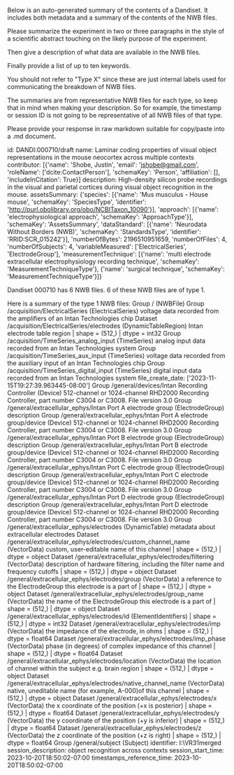 
Below is an auto-generated summary of the contents of a Dandiset. It includes both metadata and a summary of the contents of the NWB files.

Please summarize the experiment in two or three paragraphs in the style of a scientific abstract touching on the likely purpose of the experiment.

Then give a description of what data are available in the NWB files.

Finally provide a list of up to ten keywords.

You should not refer to "Type X" since these are just internal labels used for communicating the breakdown of NWB files.

The summaries are from representative NWB files for each type, so keep that in mind when making your description. So for example, the timestamp or session ID is not going to be representative of all NWB files of that type.

Please provide your response in raw markdown suitable for copy/paste into a .md document.


id: DANDI:000710/draft
name: Laminar coding properties of visual object representations in the mouse neocortex across multiple contexts
contributor: [{'name': 'Shobe, Justin', 'email': 'jshobe@gmail.com', 'roleName': ['dcite:ContactPerson'], 'schemaKey': 'Person', 'affiliation': [], 'includeInCitation': True}]
description: High-density silicon probe recordings in the visual and parietal cortices during visual object recognition in the mouse.
assetsSummary: {'species': [{'name': 'Mus musculus - House mouse', 'schemaKey': 'SpeciesType', 'identifier': 'http://purl.obolibrary.org/obo/NCBITaxon_10090'}], 'approach': [{'name': 'electrophysiological approach', 'schemaKey': 'ApproachType'}], 'schemaKey': 'AssetsSummary', 'dataStandard': [{'name': 'Neurodata Without Borders (NWB)', 'schemaKey': 'StandardsType', 'identifier': 'RRID:SCR_015242'}], 'numberOfBytes': 2196510951659, 'numberOfFiles': 4, 'numberOfSubjects': 4, 'variableMeasured': ['ElectricalSeries', 'ElectrodeGroup'], 'measurementTechnique': [{'name': 'multi electrode extracellular electrophysiology recording technique', 'schemaKey': 'MeasurementTechniqueType'}, {'name': 'surgical technique', 'schemaKey': 'MeasurementTechniqueType'}]}

Dandiset 000710 has 6 NWB files.
6 of these NWB files are of type 1.


Here is a summary of the type 1 NWB files:
  Group / (NWBFile) 
  Group /acquisition/ElectricalSeries (ElectricalSeries) voltage data recorded from the amplifiers of an Intan Technologies chip
  Dataset /acquisition/ElectricalSeries/electrodes (DynamicTableRegion) Intan electrode table region | shape = (512,) | dtype = int32
  Group /acquisition/TimeSeries_analog_input (TimeSeries) analog input data recorded from an Intan Technologies system
  Group /acquisition/TimeSeries_aux_input (TimeSeries) voltage data recorded from the auxiliary input of an Intan Technologies chip
  Group /acquisition/TimeSeries_digital_input (TimeSeries) digital input data recorded from an Intan Technologies system
  file_create_date: ['2023-11-15T19:27:39.963445-08:00']
  Group /general/devices/Intan Recording Controller (Device) 512-channel or 1024-channel RHD2000 Recording Controller, part number C3004 or C3008. File version 3.0
  Group /general/extracellular_ephys/Intan Port A electrode group (ElectrodeGroup) description
  Group /general/extracellular_ephys/Intan Port A electrode group/device (Device) 512-channel or 1024-channel RHD2000 Recording Controller, part number C3004 or C3008. File version 3.0
  Group /general/extracellular_ephys/Intan Port B electrode group (ElectrodeGroup) description
  Group /general/extracellular_ephys/Intan Port B electrode group/device (Device) 512-channel or 1024-channel RHD2000 Recording Controller, part number C3004 or C3008. File version 3.0
  Group /general/extracellular_ephys/Intan Port C electrode group (ElectrodeGroup) description
  Group /general/extracellular_ephys/Intan Port C electrode group/device (Device) 512-channel or 1024-channel RHD2000 Recording Controller, part number C3004 or C3008. File version 3.0
  Group /general/extracellular_ephys/Intan Port D electrode group (ElectrodeGroup) description
  Group /general/extracellular_ephys/Intan Port D electrode group/device (Device) 512-channel or 1024-channel RHD2000 Recording Controller, part number C3004 or C3008. File version 3.0
  Group /general/extracellular_ephys/electrodes (DynamicTable) metadata about extracellular electrodes
  Dataset /general/extracellular_ephys/electrodes/custom_channel_name (VectorData) custom, user-editable name of this channel | shape = (512,) | dtype = object
  Dataset /general/extracellular_ephys/electrodes/filtering (VectorData) description of hardware filtering, including the filter name and frequency cutoffs | shape = (512,) | dtype = object
  Dataset /general/extracellular_ephys/electrodes/group (VectorData) a reference to the ElectrodeGroup this electrode is a part of | shape = (512,) | dtype = object
  Dataset /general/extracellular_ephys/electrodes/group_name (VectorData) the name of the ElectrodeGroup this electrode is a part of | shape = (512,) | dtype = object
  Dataset /general/extracellular_ephys/electrodes/id (ElementIdentifiers)  | shape = (512,) | dtype = int32
  Dataset /general/extracellular_ephys/electrodes/imp (VectorData) the impedance of the electrode, in ohms | shape = (512,) | dtype = float64
  Dataset /general/extracellular_ephys/electrodes/imp_phase (VectorData) phase (in degrees) of complex impedance of this channel | shape = (512,) | dtype = float64
  Dataset /general/extracellular_ephys/electrodes/location (VectorData) the location of channel within the subject e.g. brain region | shape = (512,) | dtype = object
  Dataset /general/extracellular_ephys/electrodes/native_channel_name (VectorData) native, uneditable name (for example, A-000)of this channel | shape = (512,) | dtype = object
  Dataset /general/extracellular_ephys/electrodes/x (VectorData) the x coordinate of the position (+x is posterior) | shape = (512,) | dtype = float64
  Dataset /general/extracellular_ephys/electrodes/y (VectorData) the y coordinate of the position (+y is inferior) | shape = (512,) | dtype = float64
  Dataset /general/extracellular_ephys/electrodes/z (VectorData) the z coordinate of the position (+z is right) | shape = (512,) | dtype = float64
  Group /general/subject (Subject) 
  identifier: I:\VR31merged
  session_description: object recognition across contexts
  session_start_time: 2023-10-20T18:50:02-07:00
  timestamps_reference_time: 2023-10-20T18:50:02-07:00
